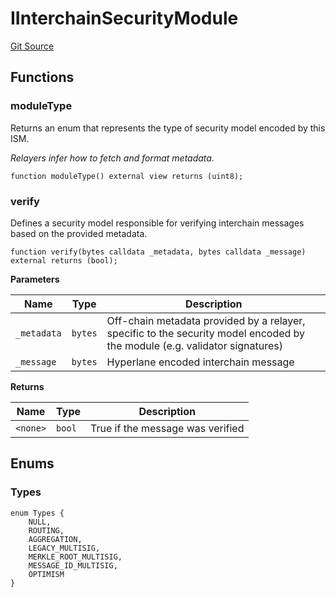 # IInterchainSecurityModule
[Git Source](https://github.com/hyperlane-xyz/hyperlane-monorepo/blob/60f321f452052881dce4e22999022e11fc117456/contracts/interfaces/IInterchainSecurityModule.sol)


## Functions
### moduleType

Returns an enum that represents the type of security model
encoded by this ISM.

*Relayers infer how to fetch and format metadata.*


```solidity
function moduleType() external view returns (uint8);
```

### verify

Defines a security model responsible for verifying interchain
messages based on the provided metadata.


```solidity
function verify(bytes calldata _metadata, bytes calldata _message) external returns (bool);
```
**Parameters**

|Name|Type|Description|
|----|----|-----------|
|`_metadata`|`bytes`|Off-chain metadata provided by a relayer, specific to the security model encoded by the module (e.g. validator signatures)|
|`_message`|`bytes`|Hyperlane encoded interchain message|

**Returns**

|Name|Type|Description|
|----|----|-----------|
|`<none>`|`bool`|True if the message was verified|


## Enums
### Types

```solidity
enum Types {
    NULL,
    ROUTING,
    AGGREGATION,
    LEGACY_MULTISIG,
    MERKLE_ROOT_MULTISIG,
    MESSAGE_ID_MULTISIG,
    OPTIMISM
}
```

